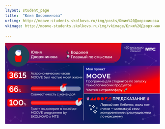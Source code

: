 ```yaml
---
layout: student_page
title:  "Юлия Дворянинова"
urlimg: http://moove-students.skolkovo.ru/img/posts/Юлия%20Дворянинова.png
vkimage: http://moove-students.skolkovo.ru/img/vkimage/Юлия%20Дворянинова%20для%20Вк.png

---
```


<img class="img-fluid" src="/img/posts/Юлия Дворянинова.png" alt="team">
